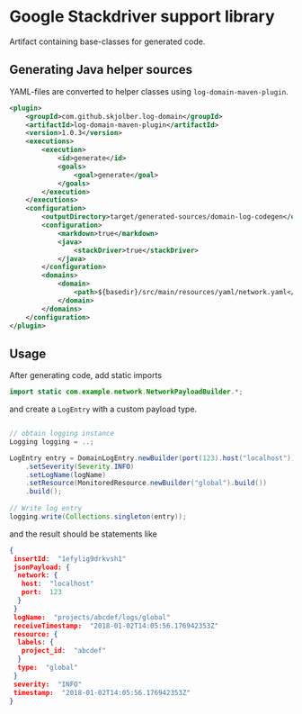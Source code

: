 # Google Stackdriver support library

Artifact containing base-classes for generated code.

## Generating Java helper sources

YAML-files are converted to helper classes using `log-domain-maven-plugin`.

```xml
<plugin>
    <groupId>com.github.skjolber.log-domain</groupId>
    <artifactId>log-domain-maven-plugin</artifactId>
    <version>1.0.3</version>
    <executions>
        <execution>
            <id>generate</id>
            <goals>
                <goal>generate</goal>
            </goals>
        </execution>
    </executions>
    <configuration>
        <outputDirectory>target/generated-sources/domain-log-codegen</outputDirectory>
        <configuration>
            <markdown>true</markdown>
            <java>
                <stackDriver>true</stackDriver>
            </java>
        </configuration>        
        <domains>
            <domain>
                <path>${basedir}/src/main/resources/yaml/network.yaml</path>
            </domain>
        </domains>
    </configuration>
</plugin>
```

## Usage
After generating code, add static imports


```java
import static com.example.network.NetworkPayloadBuilder.*;
```

and create a `LogEntry` with a custom payload type.

```java

// obtain logging instance
Logging logging = ..;

LogEntry entry = DomainLogEntry.newBuilder(port(123).host("localhost"))
    .setSeverity(Severity.INFO)
    .setLogName(logName)
    .setResource(MonitoredResource.newBuilder("global").build())
    .build();
    
// Write log entry
logging.write(Collections.singleton(entry));
```

and the result should be statements like

```json
{
 insertId:  "1efylig9drkvsh1"  
 jsonPayload: {
  network: {
   host:  "localhost"    
   port:  123    
  }
 }
 logName:  "projects/abcdef/logs/global"  
 receiveTimestamp:  "2018-01-02T14:05:56.176942353Z"  
 resource: {
  labels: {
   project_id:  "abcdef"    
  }
  type:  "global"   
 }
 severity:  "INFO"  
 timestamp:  "2018-01-02T14:05:56.176942353Z"  
}
```